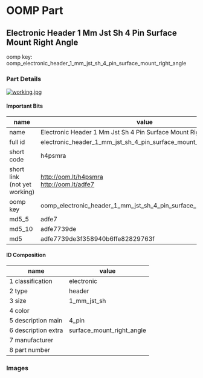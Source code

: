 # OOMP Part  
## Electronic Header 1 Mm Jst Sh 4 Pin Surface Mount Right Angle  
  
oomp key: oomp_electronic_header_1_mm_jst_sh_4_pin_surface_mount_right_angle  
  
### Part Details  
  
[![working.jpg](working_600.jpg)](working.jpg)  
  
#### Important Bits  
| name | value | 
| --- | --- | 
| name | Electronic Header 1 Mm Jst Sh 4 Pin Surface Mount Right Angle | 
| full id | electronic_header_1_mm_jst_sh_4_pin_surface_mount_right_angle | 
| short code | h4psmra | 
| short link<br>(not yet working) | http://oom.lt/h4psmra<br>http://oom.lt/adfe7 | 
| oomp key | oomp_electronic_header_1_mm_jst_sh_4_pin_surface_mount_right_angle | 
| md5_5 | adfe7 | 
| md5_10 | adfe7739de | 
| md5 | adfe7739de3f358940b6ffe82829763f | 
#### ID Composition  
| name | value | 
| --- | --- | 
| 1 classification | electronic | 
| 2 type | header | 
| 3 size | 1_mm_jst_sh | 
| 4 color |  | 
| 5 description main | 4_pin | 
| 6 description extra | surface_mount_right_angle | 
| 7 manufacturer |  | 
| 8 part number |  | 
### Images  

